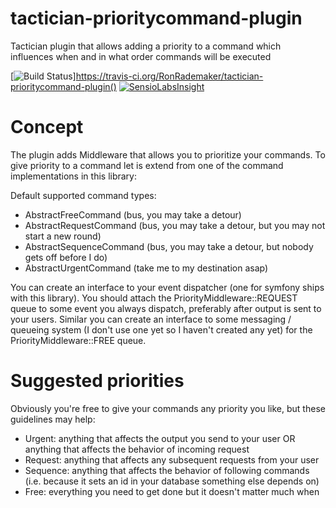 # tactician-prioritycommand-plugin
Tactician plugin that allows adding a priority to a command which influences when and in what order commands will be executed

[![Build Status](https://travis-ci.org/RonRademaker/tactician-prioritycommand-plugin.svg?branch=master)]https://travis-ci.org/RonRademaker/tactician-prioritycommand-plugin()
[![SensioLabsInsight](https://insight.sensiolabs.com/projects/3e8f0f6d-43d3-4761-ae75-14461264b8df/mini.png)](https://insight.sensiolabs.com/projects/3e8f0f6d-43d3-4761-ae75-14461264b8df)

# Concept
The plugin adds Middleware that allows you to prioritize your commands. To give priority to a command let is extend from one of the command implementations in this library:

Default supported command types:
- AbstractFreeCommand (bus, you may take a detour)
- AbstractRequestCommand (bus, you may take a detour, but you may not start a new round)
- AbstractSequenceCommand (bus, you may take a detour, but nobody gets off before I do)
- AbstractUrgentCommand (take me to my destination asap)

You can create an interface to your event dispatcher (one for symfony ships with this library). You should attach the PriorityMiddleware::REQUEST queue to some event you always dispatch, preferably after output is sent to your users.
Similar you can create an interface to some messaging / queueing system (I don't use one yet so I haven't created any yet) for the PriorityMiddleware::FREE queue.

# Suggested priorities
Obviously you're free to give your commands any priority you like, but these guidelines may help:

- Urgent: anything that affects the output you send to your user OR anything that affects the behavior of incoming request
- Request: anything that affects any subsequent requests from your user
- Sequence: anything that affects the behavior of following commands (i.e. because it sets an id in your database something else depends on)
- Free: everything you need to get done but it doesn't matter much when
